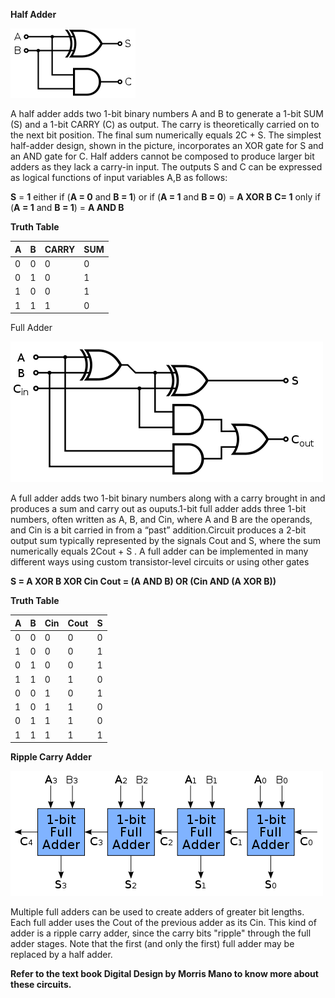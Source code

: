 **Half Adder**

<img src="images/half_adder.png">

A half adder adds two 1-bit binary numbers A and B to generate a 1-bit SUM (S) and a 1-bit CARRY (C) as output. The carry is theoretically carried on to the next bit position. The final sum numerically equals 2C + S. The simplest half-adder design, shown in the picture, incorporates an XOR gate for S and an AND gate for C. Half adders cannot be composed to produce larger bit adders as they lack a carry-in input. The outputs S and C can be expressed as logical functions of input variables A,B as follows:

**S** = **1** either if (**A = 0** and **B = 1**) or if (**A = 1** and **B = 0**) = **A XOR B**
**C= 1** only if (**A = 1** and **B = 1**) = **A AND B**

**Truth Table**

|A|B|CARRY|SUM|
|-|-|-----|---|
|0|0|0    |0  |
|0|1|0    |1  |	
|1|0|0    |1  |
|1|1|1    |0  |


Full Adder

<img src="images/full_adder.png">

A full adder adds two 1-bit binary numbers along with a carry brought in and produces a sum and carry out as ouputs.1-bit full adder adds three 1-bit numbers, often written as A, B, and Cin, where A and B are the operands, and Cin is a bit carried in from a “past” addition.Circuit produces a 2-bit output sum typically represented by the signals Cout and S, where the sum numerically equals 2Cout + S . A full adder can be implemented in many different ways using custom transistor-level circuits or using other gates

**S = A XOR B XOR Cin
Cout = (A
AND B) OR (Cin AND (A XOR B))**


**Truth Table**

|A|B|Cin|Cout|S|
|-|-|---|----|-|
|0|0|0  |0   |0|
|1|0|0  |0   |1|
|0|1|0  |0   |1|
|1|1|0  |1   |0|
|0|0|1  |0   |1|
|1|0|1  |1   |0|
|0|1|1  |1   |0|
|1|1|1  |1   |1|


**Ripple Carry Adder**

<img src="images/ripple_carry_adder.png">

Multiple full adders can be used to create adders of greater bit lengths. Each full adder uses the Cout of the previous adder as its Cin. This kind of adder is a ripple carry adder, since the carry bits "ripple" through the full adder stages. Note that the first (and only the first) full adder may be replaced by a half adder.



**Refer to the text book Digital Design by Morris Mano to know more about these circuits.**
